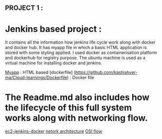 ## PROJECT 1 :

# Jenkins based project : 

It contains all the information how jenkins life cycle work along with docker and docker hub.
It has myapp file in which a basic HTML application is stored with some styling applied.
I used docker as containerisation platform and dockerhub for registry purpose.
The ubuntu machine is used as a virtual machine for installing docker and jenkins.

[Myapp](https://github.com/kashishver-ma/Cloud-learnings/tree/main/myapp) : HTML based
[dockerfile] (https://github.com/kashishver-ma/Cloud-learnings/Dockerfile) : Docker file


# The Readme.md also includes how the lifecycle of this full system works along with networking flow. 
[ec2-jenkins-docker](https://github.com/kashishver-ma/Cloud-learnings/blob/main/myapp/ec2-jenkins-docker-guide.md)
[netork architecture](https://github.com/kashishver-ma/Cloud-learnings/blob/main/myapp/ec2-traffic-flow-guide.md)
[OSI flow](https://github.com/kashishver-ma/Cloud-learnings/blob/main/myapp/osi-model-ec2-jenkins-docker.md)
